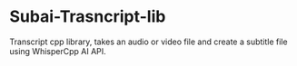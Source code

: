# Subai-Trasncript-lib
Transcript cpp library, takes an audio or video file and create a subtitle file using WhisperCpp AI API.
